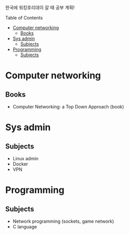 한국에 워킹호리데이 갈 때 공부 계획!

<!-- START doctoc generated TOC please keep comment here to allow auto update -->
<!-- DON'T EDIT THIS SECTION, INSTEAD RE-RUN doctoc TO UPDATE -->
Table of Contents

- [Computer networking](#computer-networking)
  - [Books](#books)
- [Sys admin](#sys-admin)
  - [Subjects](#subjects)
- [Programming](#programming)
  - [Subjects](#subjects-1)

<!-- END doctoc generated TOC please keep comment here to allow auto update -->


# Computer networking

## Books
* Computer Networking: a Top Down Approach (book)

# Sys admin

## Subjects
* Linux admin
* Docker
* VPN

# Programming

## Subjects
* Network programming (sockets, game network)
* C language
